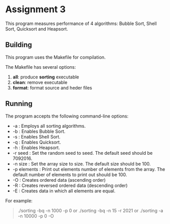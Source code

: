 # Assignment 3

This program measures performance of 4 algorithms: Bubble Sort, Shell Sort, Quicksort and Heapsort.

## Building

This program uses the Makefile for compilation.

The Makefile has several options:

1. **all**: produce **sorting** executable
2. **clean**: remove executable
3. **format**: format source and heder files

## Running

The program accepts the following command-line options:

* -a : Employs all sorting algorithms.
* -b : Enables Bubble Sort.
* -s : Enables Shell Sort.
* -q : Enables Quicksort.
* -h : Enables Heapsort.
* -r seed : Set the random seed to seed. The default seed should be 7092016.
* -n size : Set the array size to size. The default size should be 100.
* -p elements : Print out elements number of elements from the array. The default number of elements to print out should be 100.
* -O : Creates ordered data (ascending order)
* -R : Creates reversed ordered data (descending order)
* -E : Creates data in which all elements are equal.

For example:
> ./sorting -bq -n 1000 -p 0
or
> ./sorting -bq -n 15 -r 2021
or
> ./sorting -a -n 10000 -p 0 -O

